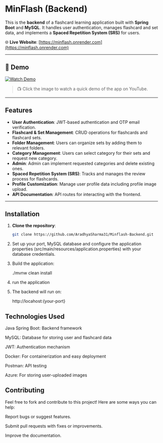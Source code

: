 # MinFlash (Backend)

This is the **backend** of a flashcard learning application built with **Spring Boot** and **MySQL**. It handles user authentication, manages flashcard and set data, and implements a **Spaced Repetition System (SRS)** for users.

🌐 **Live Website**: [https://minflash.onrender.com](https://minflash.onrender.com)

---

## 🚀 Demo

[![Watch Demo](https://img.youtube.com/vi/ciEgPSnuLCA/maxresdefault.jpg)](https://www.youtube.com/watch?v=ciEgPSnuLCA)

> 📺 Click the image to watch a quick demo of the app on YouTube.

---

## Features

- **User Authentication**: JWT-based authentication and OTP email verification.
- **Flashcard & Set Management**: CRUD operations for flashcards and flashcard sets.
- **Folder Management**: Users can organize sets by adding them to relevant folders.
- **Category Management**: Users can select category for their sets and request new category.
- **Admin**: Admin can implement requested categories and delete existing ones.
- **Spaced Repetition System (SRS)**: Tracks and manages the review process for flashcards.
- **Profile Customization**: Manage user profile data including profile image upload.
- **API Documentation**: API routes for interacting with the frontend.

---

## Installation

1. **Clone the repository**:
   ```bash
   git clone https://github.com/AradhyaSharma31/Minflash-Backend.git

   
2. Set up your port, MySQL database and configure the application properties (src/main/resources/application.properties) with your database credentials.
  
3. Build the application:

   ./mvnw clean install

4. run the application

5. The backend will run on:

   http://locahost:{your-port}

## Technologies Used

Java Spring Boot: Backend framework

MySQL: Database for storing user and flashcard data

JWT: Authentication mechanism

Docker: For containerization and easy deployment

Postman: API testing

Azure: For storing user-uploaded images

## Contributing

Feel free to fork and contribute to this project! Here are some ways you can help:

Report bugs or suggest features.

Submit pull requests with fixes or improvements.

Improve the documentation.
